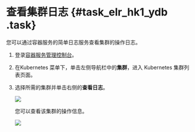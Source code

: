 # 查看集群日志 {#task_elr_hk1_ydb .task}

您可以通过容器服务的简单日志服务查看集群的操作日志。

1.  登录[容器服务管理控制台](https://cs.console.aliyun.com)。 
2.  在Kubernetes 菜单下，单击左侧导航栏中的**集群**，进入 Kubernetes 集群列表页面。 
3.  选择所需的集群并单击右侧的**查看日志**。 

    ![](http://static-aliyun-doc.oss-cn-hangzhou.aliyuncs.com/assets/img/16505/153535932610334_zh-CN.png)

    您可以查看该集群的操作信息。

    ![](http://static-aliyun-doc.oss-cn-hangzhou.aliyuncs.com/assets/img/16505/153535932710335_zh-CN.png)


